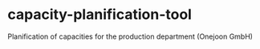 # capacity-planification-tool
Planification of capacities for the production department (Onejoon GmbH)
